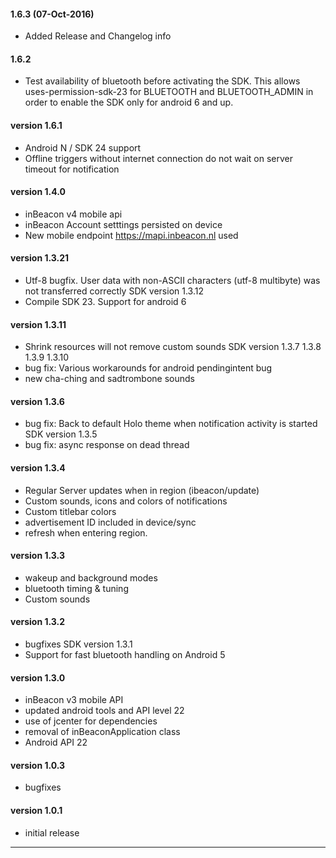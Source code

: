 #### 1.6.3 (07-Oct-2016)
- Added Release and Changelog info

#### 1.6.2
- Test availability of bluetooth before activating the SDK. This allows uses-permission-sdk-23 for BLUETOOTH and BLUETOOTH_ADMIN in order to enable the SDK only for android 6 and up.

#### version 1.6.1
- Android N / SDK 24 support
- Offline triggers without internet connection do not wait on server timeout for notification

#### version 1.4.0
- inBeacon v4 mobile api
- inBeacon Account setttings persisted on device
- New mobile endpoint  https://mapi.inbeacon.nl  used

#### version 1.3.21
- Utf-8 bugfix. User data with non-ASCII characters (utf-8 multibyte) was not transferred correctly SDK version 1.3.12
- Compile SDK 23. Support for android 6

#### version 1.3.11
- Shrink resources will not remove custom sounds SDK version 1.3.7 1.3.8 1.3.9 1.3.10
- bug fix: Various workarounds for android pendingintent bug
- new cha-ching and sadtrombone sounds

#### version 1.3.6
- bug fix: Back to default Holo theme when notification activity is started SDK version 1.3.5
- bug fix: async response on dead thread

#### version 1.3.4
- Regular Server updates when in region (ibeacon/update)
- Custom sounds, icons and colors of notifications
- Custom titlebar colors
- advertisement ID included in device/sync
- refresh when entering region.

#### version 1.3.3
- wakeup and background modes
- bluetooth timing & tuning
- Custom sounds

#### version 1.3.2
- bugfixes SDK version 1.3.1
- Support for fast bluetooth handling on Android 5

#### version 1.3.0
- inBeacon v3 mobile API
- updated android tools and API level 22
- use of jcenter for dependencies
- removal of inBeaconApplication class
- Android API 22

#### version 1.0.3
- bugfixes

#### version 1.0.1
- initial release
---
